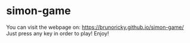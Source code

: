 # simon-game

You can visit the webpage on: https://brunoricky.github.io/simon-game/
Just press any key in order to play!
Enjoy!
